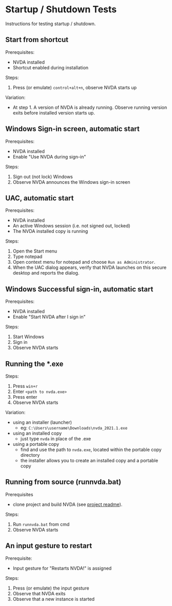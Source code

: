 # Startup / Shutdown Tests

Instructions for testing startup / shutdown.

## Start from shortcut

Prerequisites:

* NVDA installed
* Shortcut enabled during installation

Steps:

1. Press (or emulate) `control+alt+n`, observe NVDA starts up

Variation:

* At step 1. A version of NVDA is already running. Observe running version exits before installed version starts up.

## Windows Sign-in screen, automatic start

Prerequisites:

* NVDA installed
* Enable "Use NVDA during sign-in"

Steps:

1. Sign out (not lock) Windows
1. Observe NVDA announces the Windows sign-in screen

## UAC, automatic start

Prerequisites:

* NVDA installed
* An active Windows session (i.e. not signed out, locked)
* The NVDA installed copy is running

Steps:

1. Open the Start menu
1. Type notepad
1. Open context menu for notepad and choose `Run as Administrator`.
1. When the UAC dialog appears, verify that NVDA launches on this secure desktop and reports the dialog.

## Windows Successful sign-in, automatic start

Prerequisites:

* NVDA installed
* Enable "Start NVDA after I sign in"

Steps:

1. Start Windows
1. Sign in
1. Observe NVDA starts

## Running the *.exe

Steps:

1. Press `win+r`
1. Enter `<path to nvda.exe>`
1. Press enter
1. Observe NVDA starts

Variation:

* using an installer (launcher)
  * eg: `C:\Users\username\Downloads\nvda_2021.1.exe`
* using an installed copy
  * just type `nvda` in place of the .exe
* using a portable copy
  * find and use the path to `nvda.exe`, located within the portable copy directory
  * the installer allows you to create an installed copy and a portable copy

## Running from source (runnvda.bat)

Prerequisites

* clone project and build NVDA (see [project readme](https://github.com/nvaccess/nvda/blob/master/readme.md#getting-the-source-code)).

Steps:

1. Run `runnvda.bat` from cmd
1. Observe NVDA starts

## An input gesture to restart

Prerequisite:

* Input gesture for "Restarts NVDA!" is assigned

Steps:

1. Press (or emulate) the input gesture
1. Observe that NVDA exits
1. Observe that a new instance is started
